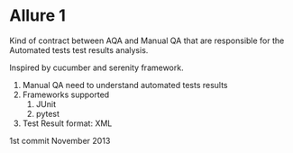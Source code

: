 # Allure 1

Kind of contract between AQA and Manual QA that are responsible for the Automated tests test results analysis.

Inspired by cucumber and serenity framework.

1. Manual QA need to understand automated tests results
2. Frameworks supported
   1. JUnit
   2. pytest
3. Test Result format: XML



1st commit November 2013
